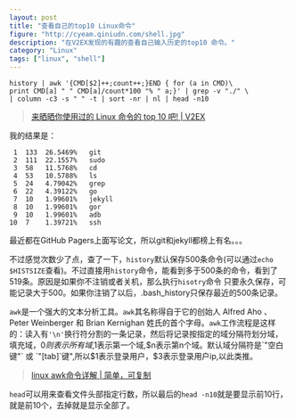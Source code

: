 ```yaml
---
layout: post
title: "查看自己的top10 Linux命令"
figure: "http://cyeam.qiniudn.com/shell.jpg"
description: "在V2EX发现的有趣的查看自己输入历史的top10 命令。"
category: "Linux"
tags: ["linux", "shell"]
---
```


	history | awk '{CMD[$2]++;count++;}END { for (a in CMD)\
	print CMD[a] " " CMD[a]/count*100 "% " a;}' | grep -v "./" \
	| column -c3 -s " " -t | sort -nr | nl | head -n10

> [来晒晒你使用过的 Linux 命令的 top 10 吧! | V2EX](http://www.v2ex.com/t/109153#reply26)

我的结果是：

	 1	133  26.5469%   git
     2	111  22.1557%   sudo
     3	58   11.5768%   cd
     4	53   10.5788%   ls
     5	24   4.79042%   grep
     6	22   4.39122%   go
     7	10   1.99601%   jekyll
     8	10   1.99601%   gor
     9	10   1.99601%   adb
    10	7    1.39721%   ssh

最近都在GitHub Pagers上面写论文，所以git和jekyll都榜上有名。。。

不过感觉次数少了点，查了一下，`history`默认保存500条命令(可以通过`echo $HISTSIZE`查看)。不过直接用`history`命令，能看到多于500条的命令，看到了519条。原因是如果你不注销或者关机，那么执行`hisotry`命令 只要永久保存，可能记录大于500。如果你注销了以后，.bash_history只保存最近的500条记录。

`awk`是一个强大的文本分析工具。`awk`其名称得自于它的创始人 Alfred Aho 、Peter Weinberger 和 Brian Kernighan 姓氏的首个字母。`awk`工作流程是这样的：读入有`'\n'`换行符分割的一条记录，然后将记录按指定的域分隔符划分域，填充域，$0则表示所有域,$1表示第一个域,$n表示第n个域。默认域分隔符是`"空白键"` 或 `"[tab]`键",所以$1表示登录用户，$3表示登录用户ip,以此类推。

> [linux awk命令详解 | 简单，可复制](http://www.cnblogs.com/ggjucheng/archive/2013/01/13/2858470.html)

`head`可以用来查看文件头部指定行数，所以最后的`head -n10`就是要显示前10行，就是前10个，去掉就是显示全部了。